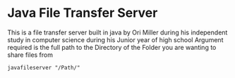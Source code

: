 # Java File Transfer Server
This is a file transfer server built in java by Ori Miller during his independent study in computer science during his Junior year of high school 
Argument required is the full path to the Directory of the Folder you are wanting to share files from
```
javafileserver "/Path/"
```
